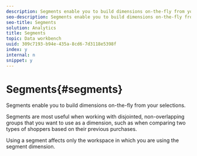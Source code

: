 ```yaml
---
description: Segments enable you to build dimensions on-the-fly from your selections.
seo-description: Segments enable you to build dimensions on-the-fly from your selections.
seo-title: Segments
solution: Analytics
title: Segments
topic: Data workbench
uuid: 309c7193-b94e-435a-8cd6-7d3118e5398f
index: y
internal: n
snippet: y
---
```


# Segments{#segments}

Segments enable you to build dimensions on-the-fly from your selections.

 Segments are most useful when working with disjointed, non-overlapping groups that you want to use as a dimension, such as when comparing two types of shoppers based on their previous purchases.

Using a segment affects only the workspace in which you are using the segment dimension. 

